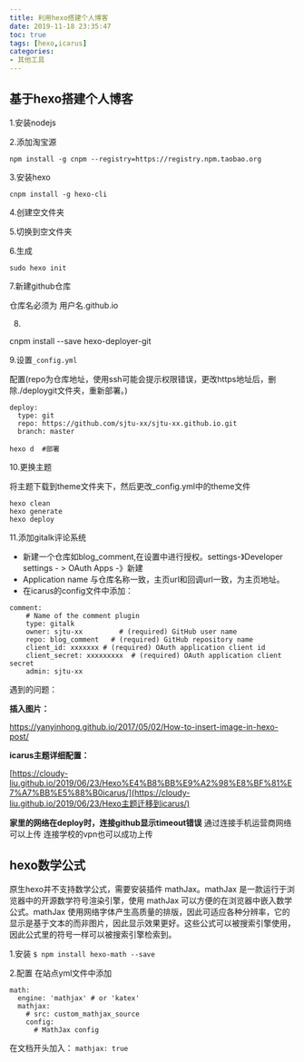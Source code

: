 ```yaml
---
title: 利用hexo搭建个人博客
date: 2019-11-18 23:35:47
toc: true
tags: [hexo,icarus]
categories: 
- 其他工具
---
```

## 基于hexo搭建个人博客

1.安装nodejs

2.添加淘宝源

```
npm install -g cnpm --registry=https://registry.npm.taobao.org
```

<!-- more -->

3.安装hexo

```
cnpm install -g hexo-cli
```

4.创建空文件夹

5.切换到空文件夹

6.生成

```
sudo hexo init
```

7.新建github仓库

仓库名必须为  用户名.github.io

8.

cnpm install --save hexo-deployer-git

9.设置`_config.yml`

配置(repo为仓库地址，使用ssh可能会提示权限错误，更改https地址后，删除./deploygit文件夹，重新部署。)

```
deploy:
  type: git
  repo: https://github.com/sjtu-xx/sjtu-xx.github.io.git 
  branch: master
```

```
hexo d  #部署
```

10.更换主题

将主题下载到theme文件夹下，然后更改_config.yml中的theme文件

```
hexo clean
hexo generate
hexo deploy
```

11.添加gitalk评论系统
- 新建一个仓库如blog_comment,在设置中进行授权。settings-》Developer settings - > OAuth Apps -》新建
- Application name 与仓库名称一致，主页url和回调url一致，为主页地址。
- 在icarus的config文件中添加：
```
comment:
    # Name of the comment plugin
    type: gitalk
    owner: sjtu-xx         # (required) GitHub user name
    repo: blog_comment   # (required) GitHub repository name
    client_id: xxxxxxx # (required) OAuth application client id
    client_secret: xxxxxxxxx  # (required) OAuth application client secret
    admin: sjtu-xx
```


遇到的问题：

**插入图片：**

https://yanyinhong.github.io/2017/05/02/How-to-insert-image-in-hexo-post/

**icarus主题详细配置：**

[https://cloudy-liu.github.io/2019/06/23/Hexo%E4%B8%BB%E9%A2%98%E8%BF%81%E7%A7%BB%E5%88%B0icarus/](https://cloudy-liu.github.io/2019/06/23/Hexo主题迁移到icarus/)

**家里的网络在deploy时，连接github显示timeout错误**
通过连接手机运营商网络可以上传
连接学校的vpn也可以成功上传

## hexo数学公式
原生hexo并不支持数学公式，需要安装插件 mathJax。mathJax 是一款运行于浏览器中的开源数学符号渲染引擎，使用 mathJax 可以方便的在浏览器中嵌入数学公式。mathJax 使用网络字体产生高质量的排版，因此可适应各种分辨率，它的显示是基于文本的而非图片，因此显示效果更好。这些公式可以被搜索引擎使用，因此公式里的符号一样可以被搜索引擎检索到。

1.安装
`$ npm install hexo-math --save`

2.配置
在站点yml文件中添加
```
math:
  engine: 'mathjax' # or 'katex'
  mathjax:
    # src: custom_mathjax_source
    config:
      # MathJax config
```

在文档开头加入：
`mathjax: true`